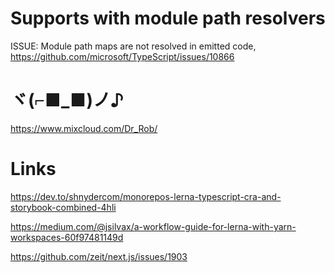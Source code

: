 # Supports with module path resolvers
ISSUE: Module path maps are not resolved in emitted code, https://github.com/microsoft/TypeScript/issues/10866

# ヾ(⌐■_■)ノ♪ 
https://www.mixcloud.com/Dr_Rob/

# Links
https://dev.to/shnydercom/monorepos-lerna-typescript-cra-and-storybook-combined-4hli

https://medium.com/@jsilvax/a-workflow-guide-for-lerna-with-yarn-workspaces-60f97481149d

https://github.com/zeit/next.js/issues/1903
